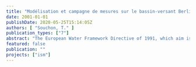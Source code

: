 ```yaml
---
title: "Modélisation et campagne de mesures sur le bassin-versant Berlin VII"
date: 2001-01-01
publishDate: 2020-05-25T15:14:05Z
authors: [ "Souchon, T." ]
publication_types: ["7"]
abstract: "The European Water Framework Directive of 1991, which aim is to limit the discharge of urban rainwater, constrains the cities to improve their sewerage system in order to face such events. The combined sewer overflows are a very sensitive theme in Berlin because of the city’s drink water supply system. The Integrated Sewage Management project, materialized within the Berlin Water Competence Center, aims to optimize the network thanks to hydraulic and pollution modelling. The first step of this study is to model a pilot catchment’s area, thanks to the Hydroworks DM software. Beyond the network constitution, a measurement campaign is realized to calibrate the model, for hydraulic as well as for pollution processes. This has to be done for both dry and rain weather. A first calibration is made possible by the results of dry weather measurements. The analysis of rain weather measurements will allow the validation of the model to be done, and its transposition to the other Berlin catchment’s areas."
featured: false
publication: ""
projects: ["ism"]
---
```


